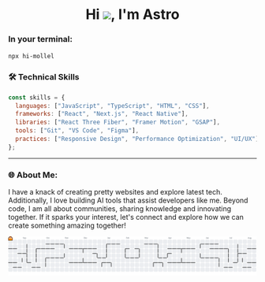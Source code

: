 <h1 align="center">Hi <img src="https://raw.githubusercontent.com/MartinHeinz/MartinHeinz/master/wave.gif" width="30px">, I'm Astro</h1>

### In your terminal:
```bash
npx hi-mollel
```

### 🛠️ Technical Skills

```javascript
const skills = {
  languages: ["JavaScript", "TypeScript", "HTML", "CSS"],
  frameworks: ["React", "Next.js", "React Native"],
  libraries: ["React Three Fiber", "Framer Motion", "GSAP"],
  tools: ["Git", "VS Code", "Figma"],
  practices: ["Responsive Design", "Performance Optimization", "UI/UX"]
};
```
---

### 🌐 About Me:
I have a knack of creating pretty websites and explore latest tech. Additionally, I love building AI tools that assist developers like me. Beyond code, I am all about communities, sharing knowledge and innovating together. If it sparks your interest, let's connect and explore how we can create something amazing together!

<picture>
  <source media="(prefers-color-scheme: dark)" srcset="https://raw.githubusercontent.com/astrod333/astrod333/output/pacman-contribution-graph-dark.svg">
  <source media="(prefers-color-scheme: light)" srcset="https://raw.githubusercontent.com/astrod333/astrod333/output/pacman-contribution-graph.svg">
  <img alt="pacman contribution graph" src="https://raw.githubusercontent.com/astrod333/astrod333/output/pacman-contribution-graph.svg">
</picture>
